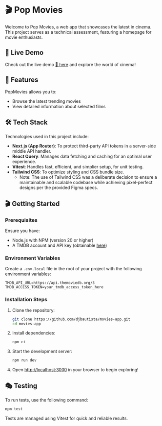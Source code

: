 # 🎬 Pop Movies

Welcome to Pop Movies, a web app that showcases the latest in cinema. This project serves as a technical assessment, featuring a homepage for movie enthusiasts.

## 🚀 Live Demo

Check out the live demo [🍿 here](movies-app-eight-rho.vercel.app) and explore the world of cinema!

## 🎥 Features

PopMovies allows you to:

- Browse the latest trending movies
- View detailed information about selected films

## 🛠 Tech Stack

Technologies used in this project include:

- **Next.js (App Router)**: To protect third-party API tokens in a server-side middle API handler.
- **React Query**: Manages data fetching and caching for an optimal user experience.
- **Vitest**: Handles fast, efficient, and simplier setup, for unit testing.
- **Tailwind CSS**: To optimize styling and CSS bundle size.
  - Note: The use of Tailwind CSS was a deliberate decision to ensure a maintainable and scalable codebase while achieving pixel-perfect designs per the provided Figma specs.

## 🎬 Getting Started

### Prerequisites

Ensure you have:

- Node.js with NPM (version 20 or higher)
- A TMDB account and API key (obtainable [here](https://developer.themoviedb.org/docs))

### Environment Variables

Create a `.env.local` file in the root of your project with the following environment variables:

```
TMDB_API_URL=https://api.themoviedb.org/3
TMDB_ACCESS_TOKEN=your_tmdb_access_token_here
```

### Installation Steps

1. Clone the repository:

   ```bash
   git clone https://github.com/djbautista/movies-app.git
   cd movies-app
   ```

2. Install dependencies:

   ```bash
   npm ci
   ```

3. Start the development server:

   ```bash
   npm run dev
   ```

4. Open [http://localhost:3000](http://localhost:3000) in your browser to begin exploring!

## 🎭 Testing

To run tests, use the following command:

```bash
npm test
```

Tests are managed using Vitest for quick and reliable results.
